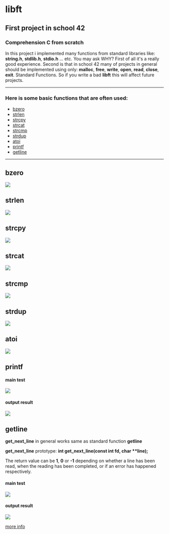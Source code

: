 # libft
## First project in school 42
### Comprehension C from scratch

In this project i implemented many functions from standard libraries like: **string.h**, **stdlib.h**, **stdio.h** ... etc. You may ask WHY? First of all it's a really good experience. Second is that in school 42 many of projects in general should be implemented using only: **malloc**, **free**, **write**, **open**, **read**, **close**, **exit**. Standard Functions. So if you write a bad **libft** this will affect future projects.

***
### Here is some basic functions that are often used:
* [bzero](#bzero)
* [strlen](#strlen)
* [strcpy](#strcpy)
* [strcat](#strcat)
* [strcmp](#strcmp)
* [strdup](#strdup)
* [atoi](#atoi)
* [printf](#printf)
* [getline](#getline)
***

## bzero
![](https://thumbs.gfycat.com/UnluckyAmbitiousCockerspaniel-size_restricted.gif)

## strlen
![](https://thumbs.gfycat.com/DentalSillyGalah-size_restricted.gif)

## strcpy
![](https://thumbs.gfycat.com/ThunderousSkeletalClumber-size_restricted.gif)

## strcat
![](https://thumbs.gfycat.com/NearAdvancedArgentineruddyduck-size_restricted.gif)

## strcmp
![](https://thumbs.gfycat.com/OrangeResponsibleHawaiianmonkseal-size_restricted.gif)

## strdup
![](https://thumbs.gfycat.com/LeftHeavenlyHorseshoebat-size_restricted.gif)

## atoi
![](https://thumbs.gfycat.com/SlimThatAntlion-size_restricted.gif)

## printf
#### main test
![](https://thumbs.gfycat.com/DeafeningDisfiguredKakapo-size_restricted.gif)
#### output result
![](https://thumbs.gfycat.com/FirsthandHelpfulKob-size_restricted.gif)

## getline
**get_next_line** in general works same as standard function **getline**

**get_next_line** prototype: **int    get_next_line(const int fd, char \*\*line);**

The return value can be **1**, **0** or **-1** depending on whether a line has been read,
when the reading has been completed, or if an error has happened respectively.
#### main test
![](https://thumbs.gfycat.com/AdoredBleakButterfly-size_restricted.gif)
#### output result
![](https://thumbs.gfycat.com/ImmaterialAngryBrahmanbull-size_restricted.gif)

[more info](https://github.com/prippa/libft/blob/master/libft.en.pdf)
